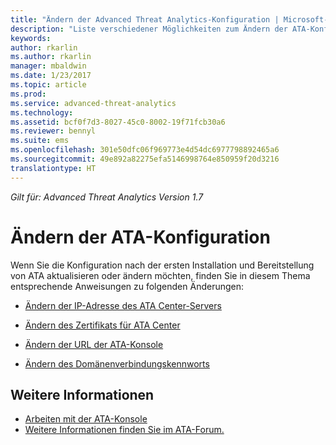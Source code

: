 ```yaml
---
title: "Ändern der Advanced Threat Analytics-Konfiguration | Microsoft-Dokumentation"
description: "Liste verschiedener Möglichkeiten zum Ändern der ATA-Konfiguration."
keywords: 
author: rkarlin
ms.author: rkarlin
manager: mbaldwin
ms.date: 1/23/2017
ms.topic: article
ms.prod: 
ms.service: advanced-threat-analytics
ms.technology: 
ms.assetid: bcf0f7d3-8027-45c0-8002-19f71fcb30a6
ms.reviewer: bennyl
ms.suite: ems
ms.openlocfilehash: 301e50dfc06f969773e4d54dc6977798892465a6
ms.sourcegitcommit: 49e892a82275efa5146998764e850959f20d3216
translationtype: HT
---
```

*Gilt für: Advanced Threat Analytics Version 1.7*



# <a name="change-ata-configuration"></a>Ändern der ATA-Konfiguration

Wenn Sie die Konfiguration nach der ersten Installation und Bereitstellung von ATA aktualisieren oder ändern möchten, finden Sie in diesem Thema entsprechende Anweisungen zu folgenden Änderungen:

-   [Ändern der IP-Adresse des ATA Center-Servers](modifying-ata-config-centerip.md)

-   [Ändern des Zertifikats für ATA Center](modifying-ata-config-centercert.md)

-   [Ändern der URL der ATA-Konsole](modifying-ata-config-consoleurl.md)

-   [Ändern des Domänenverbindungskennworts](modifying-ata-config-dcpassword.md)

## <a name="see-also"></a>Weitere Informationen
- [Arbeiten mit der ATA-Konsole](working-with-ata-console.md)
- [Weitere Informationen finden Sie im ATA-Forum.](https://aka.ms/ata-forum)
